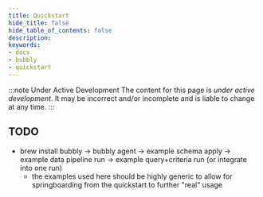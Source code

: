 ```yaml
---
title: Quickstart
hide_title: false
hide_table_of_contents: false
description: 
keywords:
- docs
- bubbly
- quickstart
---
```


:::note Under Active Development
The content for this page is *under active development*. It
may be
incorrect and/or
incomplete and is liable to change at any time.
:::

## TODO

- brew install bubbly -> bubbly agent -> example schema apply -> example data 
pipeline run -> example query+criteria run (or integrate into one run)
  - the examples used here should be highly generic to allow for 
    springboarding from the quickstart to further "real" usage